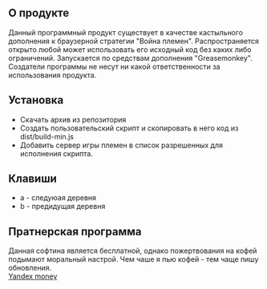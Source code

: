 <h2>О продукте</h2>
<p>
Данный программный продукт существует в качестве кастыльного дополнения к браузерной стратегии "Война племен". Распространяется открыто любой может использовать его исходный код без каких либо ограничений. Запускается по средствам дополнения "Greasemonkey". Создатели программы не несут ни какой ответственности за использования продукта.
</p>

<h2>Установка</h2>
<p>
	<ul>
		<li>Скачать архив из репозитория</li>
		<li>Создать пользовательский скрипт и скопировать в него код из dist/build-min.js</li>
		<li>Добавить сервер игры племен в список разрешенных для исполнения скрипта.</li>
	</ul>
</p>

<h2>Клавиши</h2>
<p>
	<ul>
		<li>a - следуюая деревня</li>
		<li>b - предидущая деревня</li>
	</ul>
</p>

<h2>Пратнерская программа</h2>
<p>
Данная софтина является бесплатной, однако пожертвования на кофей подымают моральный настрой. Чем чаше я пью кофей - тем чаще пишу обновления.<br> <a href="https://money.yandex.ru/to/410017268643291">Yandex money</a>
</p>
